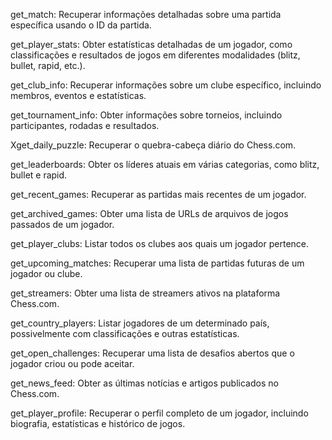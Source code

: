 get_match: Recuperar informações detalhadas sobre uma partida específica usando o ID da partida.

get_player_stats: Obter estatísticas detalhadas de um jogador, como classificações e resultados de jogos em diferentes modalidades (blitz, bullet, rapid, etc.).

get_club_info: Recuperar informações sobre um clube específico, incluindo membros, eventos e estatísticas.

get_tournament_info: Obter informações sobre torneios, incluindo participantes, rodadas e resultados.

Xget_daily_puzzle: Recuperar o quebra-cabeça diário do Chess.com. 

get_leaderboards: Obter os líderes atuais em várias categorias, como blitz, bullet e rapid.

get_recent_games: Recuperar as partidas mais recentes de um jogador.

get_archived_games: Obter uma lista de URLs de arquivos de jogos passados de um jogador.

get_player_clubs: Listar todos os clubes aos quais um jogador pertence.

get_upcoming_matches: Recuperar uma lista de partidas futuras de um jogador ou clube.

get_streamers: Obter uma lista de streamers ativos na plataforma Chess.com.

get_country_players: Listar jogadores de um determinado país, possivelmente com classificações e outras estatísticas.

get_open_challenges: Recuperar uma lista de desafios abertos que o jogador criou ou pode aceitar.

get_news_feed: Obter as últimas notícias e artigos publicados no Chess.com.

get_player_profile: Recuperar o perfil completo de um jogador, incluindo biografia, estatísticas e histórico de jogos.